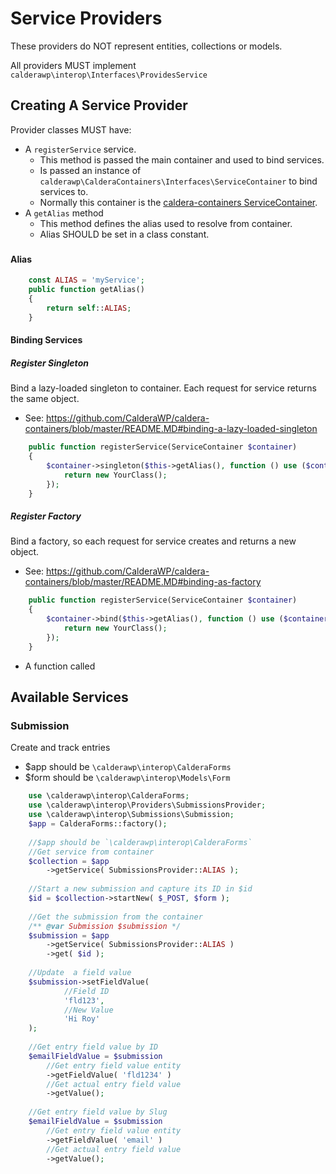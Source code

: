 # Service Providers
These providers do NOT represent entities, collections or models.

All providers MUST implement `calderawp\interop\Interfaces\ProvidesService`

## Creating A Service Provider
Provider classes MUST have:
* A `registerService` service.
    * This method is passed the main container and used to bind services.
    * Is passed an instance of `calderawp\CalderaContainers\Interfaces\ServiceContainer` to bind services to.
    * Normally this container is the [caldera-containers ServiceContainer](https://github.com/CalderaWP/caldera-containers/blob/master/README.MD#calderawpcalderacontainersservicecontainer).
* A `getAlias` method
    * This method defines the alias used to resolve from container.
    * Alias SHOULD be set in a class constant.
    
### 

#### Alias
```php
    const ALIAS = 'myService';
    public function getAlias()
    {
        return self::ALIAS;
    }

```

#### Binding Services
##### Register Singleton
Bind a lazy-loaded singleton to container. Each request for service returns the same object.
* See: https://github.com/CalderaWP/caldera-containers/blob/master/README.MD#binding-a-lazy-loaded-singleton
```php
    public function registerService(ServiceContainer $container)
    {
        $container->singleton($this->getAlias(), function () use ($container) {
            return new YourClass();
        });
    }

``` 
##### Register Factory
Bind a factory, so each request for service creates and returns a new object.

* See: https://github.com/CalderaWP/caldera-containers/blob/master/README.MD#binding-as-factory
```php
    public function registerService(ServiceContainer $container)
    {
        $container->bind($this->getAlias(), function () use ($container) {
            return new YourClass();
        });
    }

``` 

* A function called 
## Available Services

### Submission
Create and track entries

* $app should be `\calderawp\interop\CalderaForms`
* $form should be `\calderawp\interop\Models\Form`

```php
    use \calderawp\interop\CalderaForms;
    use \calderawp\interop\Providers\SubmissionsProvider;
    use \calderawp\interop\Submissions\Submission;
    $app = CalderaForms::factory();
    
    //$app should be `\calderawp\interop\CalderaForms`
    //Get service from container
    $collection = $app
        ->getService( SubmissionsProvider::ALIAS );
    
    //Start a new submission and capture its ID in $id
    $id = $collection->startNew( $_POST, $form );
    
    //Get the submission from the container
    /** @var Submission $submission */
    $submission = $app
        ->getService( SubmissionsProvider::ALIAS )
        ->get( $id );
    
    //Update  a field value
    $submission->setFieldValue(
            //Field ID
            'fld123',
            //New Value
            'Hi Roy'
    );
    
    //Get entry field value by ID
    $emailFieldValue = $submission
        //Get entry field value entity
        ->getFieldValue( 'fld1234' )
        //Get actual entry field value
        ->getValue();
    
    //Get entry field value by Slug
    $emailFieldValue = $submission
        //Get entry field value entity
        ->getFieldValue( 'email' )
        //Get actual entry field value
        ->getValue();
```